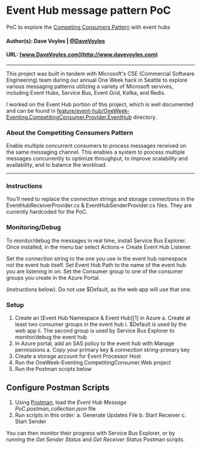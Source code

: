# Event Hub message pattern PoC
PoC to explore the [Competing Consumers Pattern](https://docs.microsoft.com/en-us/azure/architecture/patterns/competing-consumers) with event hubs

#### Author(s): Dave Voyles | [@DaveVoyles](http://www.twitter.com/DaveVoyles)
#### URL: [www.DaveVoyles.com](http://www.davevoyles.com)

-----
This project was built in tandem with Microsoft's CSE (Commercial Software Engineering) team during our annual One Week hack in Seattle
to explore various messaging patterns utilizing a variety of 
Microsoft servives, including Event Hubs, Service Bus, Event Grid, Kafka, and Redis.

I worked on the Event Hub portion of this project, which is well documented and can be found in [feature/event-hub/OneWeek-Eventing.CompetitingConsumer.Provider.EventHub](https://github.com/DaveVoyles/eventhub-message-pattern-poc/tree/feature/event-hub/OneWeek-Eventing.CompetitingConsumer.Provider.EventHub)
directory.

### About the Competiting Consumers Pattern
Enable multiple concurrent consumers to process messages received on the same messaging channel. This enables a system to process multiple messages concurrently to optimize throughput, to improve scalability and availability, and to balance the workload.

---- 
### Instructions
You'll need to replace the connection strings and storage connections in the EventHubReceiverProvider.cs & EventHubSenderProvider.cs files. They are currently hardcoded for the PoC.

### Monitoring/Debug
To monitor/debug the messages in real time, install Service Bus Explorer. Once installed, in the menu bar select Actions-> Create Event Hub Listener.

Set the connection string to the one you use in the event hub namespace not the event hub itself. Set Event Hub Path to the name of the event hub you are listening in on. Set the Consumer group to one of the consumer groups you create in the Azure Portal. 

(instructions below). Do not use $Default, as the web app will use that one. 

### Setup
1. Create an [Event Hub Namespace & Event Hub][1] in Azure
		a. Create at least two consumer groups in the event hub
			i. $Default is used by the web app
			ii. The second group is used by Service Bus Explorer to monitor/debug the event hub
2. In Azure portal, add an SAS policy to the event hub with Manage permissions
		a. Copy your primary key & connection string-primary key
3. Create a storage account for Event Processor Host
4. Run the OneWeek-Eventing.CompetitingConsumer.Web project
5. Run the Postman scripts below


## Configure Postman Scripts
1. Using [Postman](https://www.getpostman.com/downloads/), load the *Event Hub Message PoC.postman_collection.json* file
2. Run scripts in this order:
  a. Generate Updates File
  b. Start Receiver
  c. Start Sender
  
You can then monitor their progress with Service Bus Explorer, or by running the *Get Sender Status* and *Get Receiver Status* Postman scripts. 
